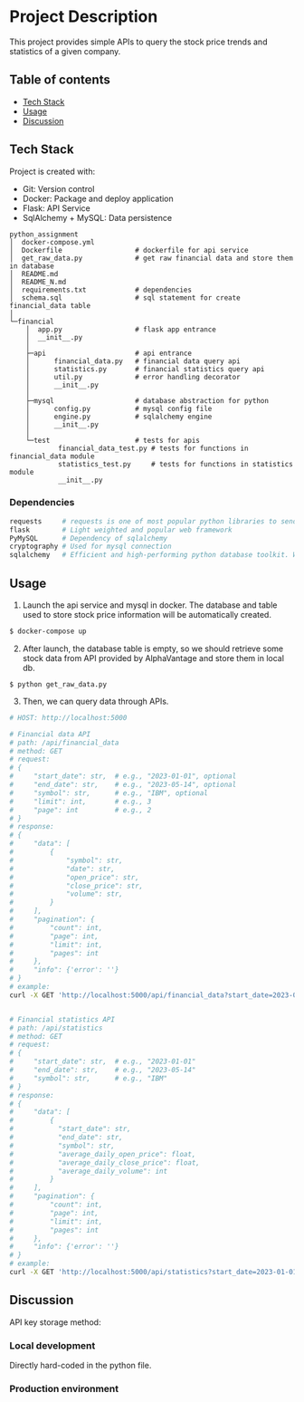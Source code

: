 # Project Description

This project provides simple APIs to query the stock price trends and statistics of a given company.

## Table of contents
* [Tech Stack](#tech-tack)
* [Usage](#usage)
* [Discussion](#discussion)


## Tech Stack
Project is created with:
* Git: Version control
* Docker: Package and deploy application
* Flask: API Service
* SqlAlchemy + MySQL: Data persistence

```
python_assignment
│  docker-compose.yml
│  Dockerfile                  # dockerfile for api service
│  get_raw_data.py             # get raw financial data and store them in database
│  README.md
│  README_N.md
│  requirements.txt            # dependencies
│  schema.sql                  # sql statement for create financial_data table
│
└─financial
    │  app.py                  # flask app entrance
    │  __init__.py
    │
    ├─api                      # api entrance
    │      financial_data.py   # financial data query api
    │      statistics.py       # financial statistics query api
    │      util.py             # error handling decorator
    │      __init__.py
    │
    ├─mysql                    # database abstraction for python
    │      config.py           # mysql config file
    │      engine.py           # sqlalchemy engine
    │      __init__.py
    │
    └─test                     # tests for apis
            financial_data_test.py # tests for functions in financial_data module
            statistics_test.py     # tests for functions in statistics module
            __init__.py
```
### Dependencies
```bash
requests     # requests is one of most popular python libraries to send http requests, so we choose to use it. 
flask        # Light weighted and popular web framework
PyMySQL      # Dependency of sqlalchemy
cryptography # Used for mysql connection
sqlalchemy   # Efficient and high-performing python database toolkit. We can use it to connect mysql and execute sql statements.
```

## Usage
1. Launch the api service and mysql in docker. The database and table used to store stock price information will be automatically created.
```bash
$ docker-compose up           
```
2. After launch, the database table is empty, so we should retrieve some stock data from API provided by AlphaVantage and store them in local db.
```
$ python get_raw_data.py       
```
3. Then, we can query data through APIs.
```bash
# HOST: http://localhost:5000

# Financial data API
# path: /api/financial_data
# method: GET
# request:
# {
#     "start_date": str,  # e.g., "2023-01-01", optional
#     "end_date": str,    # e.g., "2023-05-14", optional
#     "symbol": str,      # e.g., "IBM", optional
#     "limit": int,       # e.g., 3
#     "page": int         # e.g., 2
# }
# response:
# {
#     "data": [
#         {
#             "symbol": str,
#             "date": str,
#             "open_price": str,
#             "close_price": str,
#             "volume": str,
#         }
#     ],
#     "pagination": {
#         "count": int,
#         "page": int,
#         "limit": int,
#         "pages": int
#     },
#     "info": {'error': ''}
# }
# example:
curl -X GET 'http://localhost:5000/api/financial_data?start_date=2023-01-01&end_date=2023-05-14&symbol=IBM&limit=3&page=2'


# Financial statistics API
# path: /api/statistics
# method: GET
# request:
# {
#     "start_date": str,  # e.g., "2023-01-01"
#     "end_date": str,    # e.g., "2023-05-14"
#     "symbol": str,      # e.g., "IBM"
# }
# response:
# {
#     "data": [
#         {
#           "start_date": str,
#           "end_date": str,
#           "symbol": str,
#           "average_daily_open_price": float,
#           "average_daily_close_price": float,
#           "average_daily_volume": int
#         }
#     ],
#     "pagination": {
#         "count": int,
#         "page": int,
#         "limit": int,
#         "pages": int
#     },
#     "info": {'error': ''}
# }
# example:
curl -X GET 'http://localhost:5000/api/statistics?start_date=2023-01-01&end_date=2023-05-31&symbol=IBM'

```

## Discussion
API key storage method:
### Local development

Directly hard-coded in the python file.

### Production environment 
